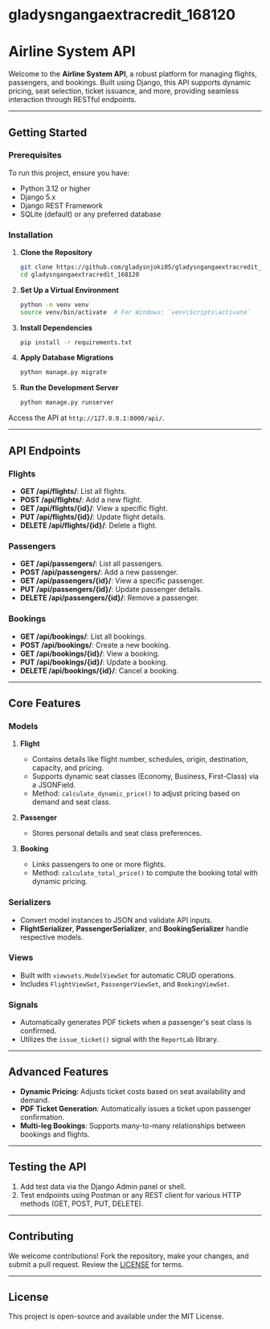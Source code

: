 # gladysngangaextracredit_168120

# Airline System API

Welcome to the **Airline System API**, a robust platform for managing flights, passengers, and bookings. Built using Django, this API supports dynamic pricing, seat selection, ticket issuance, and more, providing seamless interaction through RESTful endpoints.

---

## Getting Started

### Prerequisites
To run this project, ensure you have:
- Python 3.12 or higher
- Django 5.x
- Django REST Framework
- SQLite (default) or any preferred database

### Installation

1. **Clone the Repository**
    ```bash
    git clone https://github.com/gladysnjoki05/gladysngangaextracredit_168120
    cd gladysngangaextracredit_168120
    ```

2. **Set Up a Virtual Environment**
    ```bash
    python -m venv venv
    source venv/bin/activate  # For Windows: `venv\Scripts\activate`
    ```

3. **Install Dependencies**
    ```bash
    pip install -r requirements.txt
    ```

4. **Apply Database Migrations**
    ```bash
    python manage.py migrate
    ```

5. **Run the Development Server**
    ```bash
    python manage.py runserver
    ```
Access the API at `http://127.0.0.1:8000/api/`.

---

## API Endpoints

### Flights
- **GET /api/flights/**: List all flights.
- **POST /api/flights/**: Add a new flight.
- **GET /api/flights/{id}/**: View a specific flight.
- **PUT /api/flights/{id}/**: Update flight details.
- **DELETE /api/flights/{id}/**: Delete a flight.

### Passengers
- **GET /api/passengers/**: List all passengers.
- **POST /api/passengers/**: Add a new passenger.
- **GET /api/passengers/{id}/**: View a specific passenger.
- **PUT /api/passengers/{id}/**: Update passenger details.
- **DELETE /api/passengers/{id}/**: Remove a passenger.

### Bookings
- **GET /api/bookings/**: List all bookings.
- **POST /api/bookings/**: Create a new booking.
- **GET /api/bookings/{id}/**: View a booking.
- **PUT /api/bookings/{id}/**: Update a booking.
- **DELETE /api/bookings/{id}/**: Cancel a booking.

---

## Core Features

### Models

1. **Flight**
   - Contains details like flight number, schedules, origin, destination, capacity, and pricing.
   - Supports dynamic seat classes (Economy, Business, First-Class) via a JSONField.
   - Method: `calculate_dynamic_price()` to adjust pricing based on demand and seat class.

2. **Passenger**
   - Stores personal details and seat class preferences.

3. **Booking**
   - Links passengers to one or more flights.
   - Method: `calculate_total_price()` to compute the booking total with dynamic pricing.

### Serializers
- Convert model instances to JSON and validate API inputs.
- **FlightSerializer**, **PassengerSerializer**, and **BookingSerializer** handle respective models.

### Views
- Built with `viewsets.ModelViewSet` for automatic CRUD operations.
- Includes `FlightViewSet`, `PassengerViewSet`, and `BookingViewSet`.

### Signals
- Automatically generates PDF tickets when a passenger's seat class is confirmed.
- Utilizes the `issue_ticket()` signal with the `ReportLab` library.

---

## Advanced Features

- **Dynamic Pricing**: Adjusts ticket costs based on seat availability and demand.
- **PDF Ticket Generation**: Automatically issues a ticket upon passenger confirmation.
- **Multi-leg Bookings**: Supports many-to-many relationships between bookings and flights.

---

## Testing the API

1. Add test data via the Django Admin panel or shell.
2. Test endpoints using Postman or any REST client for various HTTP methods (GET, POST, PUT, DELETE).

---

## Contributing

We welcome contributions! Fork the repository, make your changes, and submit a pull request. Review the [LICENSE](LICENSE) for terms.

---

## License

This project is open-source and available under the MIT License.

